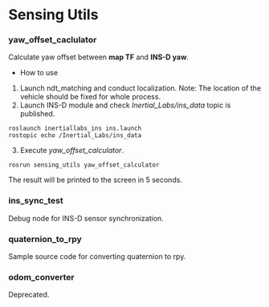 # Sensing Utils
### yaw_offset_caclulator ###
Calculate yaw offset between **map TF** and **INS-D yaw**.
- How to use
1. Launch ndt_matching and conduct localization.
Note: The location of the vehicle should be fixed for whole process.
2. Launch INS-D module and check *Inertial_Labs/ins_data* topic is published.
```
roslaunch inertiallabs_ins ins.launch
rostopic echo /Inertial_Labs/ins_data
```
3. Execute *yaw_offset_calculator*.
```
rosrun sensing_utils yaw_offset_calculator
```
The result will be printed to the screen in 5 seconds.

### ins_sync_test ###
Debug node for INS-D sensor synchronization.

### quaternion_to_rpy ###
Sample source code for converting quaternion to rpy.

### odom_converter ###
Deprecated.
